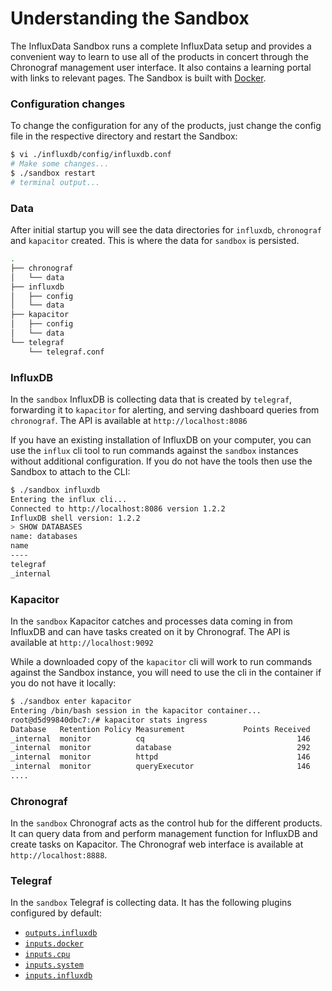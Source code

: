 # Understanding the Sandbox

The InfluxData Sandbox runs a complete InfluxData setup and provides a convenient way to learn to use all of the products in concert through the Chronograf management user interface. It also contains a learning portal with links to relevant pages. The Sandbox is built with [Docker](https://www.docker.com/).

### Configuration changes

To change the configuration for any of the products, just change the config file in the respective directory and restart the Sandbox:

```bash
$ vi ./influxdb/config/influxdb.conf
# Make some changes...
$ ./sandbox restart
# terminal output...
```

### Data

After initial startup you will see the data directories for `influxdb`, `chronograf` and `kapacitor` created. This is where the data for `sandbox` is persisted.

```bash
.
├── chronograf
│   └── data
├── influxdb
│   ├── config
│   └── data
├── kapacitor
│   ├── config
│   └── data
└── telegraf
    └── telegraf.conf
```

### InfluxDB

In the `sandbox` InfluxDB is collecting data that is created by `telegraf`, forwarding it to `kapacitor` for alerting, and serving dashboard queries from `chronograf`. The API is available at `http://localhost:8086`

If you have an existing installation of InfluxDB on your computer, you can use the `influx` cli tool to run commands against the `sandbox` instances without additional configuration. If you do not have the tools then use the Sandbox to attach to the CLI:

```bash
$ ./sandbox influxdb
Entering the influx cli...
Connected to http://localhost:8086 version 1.2.2
InfluxDB shell version: 1.2.2
> SHOW DATABASES
name: databases
name
----
telegraf
_internal
```

### Kapacitor

In the `sandbox` Kapacitor catches and processes data coming in from InfluxDB and can have tasks created on it by Chronograf. The API is available at `http://localhost:9092`

While a downloaded copy of the `kapacitor` cli will work to run commands against the Sandbox instance, you will need to use the cli in the container if you do not have it locally:

```bash
$ ./sandbox enter kapacitor
Entering /bin/bash session in the kapacitor container...
root@d5d99840dbc7:/# kapacitor stats ingress
Database   Retention Policy Measurement             Points Received
_internal  monitor          cq                                  146
_internal  monitor          database                            292
_internal  monitor          httpd                               146
_internal  monitor          queryExecutor                       146
....
```

### Chronograf

In the `sandbox` Chronograf acts as the control hub for the different products. It can query data from and perform management function for InfluxDB and create tasks on Kapacitor. The Chronograf web interface is available at `http://localhost:8888`.

### Telegraf

In the `sandbox` Telegraf is collecting data. It has the following plugins configured by default:

* [`outputs.influxdb`](https://github.com/influxdata/telegraf/tree/master/plugins/outputs/influxdb)
* [`inputs.docker`](https://github.com/influxdata/telegraf/tree/master/plugins/inputs/docker)
* [`inputs.cpu`](https://github.com/influxdata/telegraf/tree/master/plugins/inputs/system)
* [`inputs.system`](https://github.com/influxdata/telegraf/tree/master/plugins/inputs/system)
* [`inputs.influxdb`](https://github.com/influxdata/telegraf/tree/master/plugins/inputs/influxdb)
